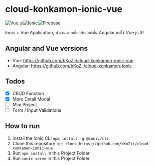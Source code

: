 # cloud-konkamon-ionic-vue

![Vue.js](https://img.shields.io/badge/vuejs-%2335495e.svg?style=for-the-badge&logo=vuedotjs&logoColor=%234FC08D)![Ionic](https://img.shields.io/badge/Ionic-%233880FF.svg?style=for-the-badge&logo=Ionic&logoColor=white)![Firebase](https://img.shields.io/badge/firebase-a08021?style=for-the-badge&logo=firebase&logoColor=ffcd34)

Ionic + Vue Application, ทำงานแบบเดียวกับเวอร์ชั่น Angular แต่ใช้ Vue.js 3!

## Angular and Vue versions

- Vue: <https://github.com/bKoZii/cloud-konkamon-ionic-vue>
- Angular: <https://github.com/bKoZii/cloud-konkamon-ionic>

## Todos

- [x] CRUD Function
- [x] More Detail Modal
- [ ] Mini Project
- [ ] Form / Input Validations

## How to run

1. Install the Ionic CLI `npm install -g @ionic/cli`
2. Clone this repository `git clone https://github.com/bKoZii/cloud-konkamon-ionic-vue`
3. Run `npm install` in this Project Folder
4. Run `ionic serve` in this Project Folder
